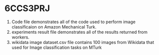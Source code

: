 # 6CCS3PRJ
1. Code file demonstrates all of the code used to perform image classificaion on Amazon Mechanical Turk.
2. experiments result file demonstrates all of the results returned from workers.
3. wikidata image dataset.csv file contains 100 images from Wikidata that used for Image classification tasks on MTurk
